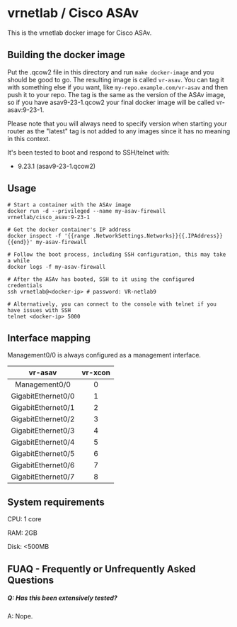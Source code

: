 vrnetlab / Cisco ASAv
===========================
This is the vrnetlab docker image for Cisco ASAv.

Building the docker image
-------------------------
Put the .qcow2 file in this directory and run `make docker-image` and
you should be good to go. The resulting image is called `vr-asav`. You can tag
it with something else if you want, like `my-repo.example.com/vr-asav` and then
push it to your repo. The tag is the same as the version of the ASAv image, so
if you have asav9-23-1.qcow2 your final docker image will be called
vr-asav:9-23-1.

Please note that you will always need to specify version when starting your
router as the "latest" tag is not added to any images since it has no meaning
in this context.

It's been tested to boot and respond to SSH/telnet with:

 * 9.23.1 (asav9-23-1.qcow2)

Usage
-----
```
# Start a container with the ASAv image
docker run -d --privileged --name my-asav-firewall vrnetlab/cisco_asav:9-23-1

# Get the docker container's IP address
docker inspect -f '{{range .NetworkSettings.Networks}}{{.IPAddress}}{{end}}' my-asav-firewall

# Follow the boot process, including SSH configuration, this may take a while
docker logs -f my-asav-firewall

# After the ASAv has booted, SSH to it using the configured credentials
ssh vrnetlab@<docker-ip> # password: VR-netlab9

# Alternatively, you can connect to the console with telnet if you have issues with SSH
telnet <docker-ip> 5000
```

Interface mapping
-----------------
Management0/0 is always configured as a management interface.

| vr-asav             | vr-xcon |
| :---:               |  :---:  |
| Management0/0       | 0       |
| GigabitEthernet0/0  | 1       |
| GigabitEthernet0/1  | 2       |
| GigabitEthernet0/2  | 3       |
| GigabitEthernet0/3  | 4       |
| GigabitEthernet0/4  | 5       |
| GigabitEthernet0/5  | 6       |
| GigabitEthernet0/6  | 7       |
| GigabitEthernet0/7  | 8       |

System requirements
-------------------
CPU: 1 core

RAM: 2GB

Disk: <500MB

FUAQ - Frequently or Unfrequently Asked Questions
-------------------------------------------------
##### Q: Has this been extensively tested?
A: Nope.
